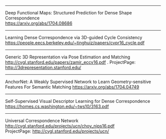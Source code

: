 - - -
Deep Functional Maps: Structured Prediction for Dense Shape Correspondence   
https://arxiv.org/abs/1704.08686

- - -
Learning Dense Correspondence via 3D-guided Cycle Consistency
https://people.eecs.berkeley.edu/~tinghuiz/papers/cvpr16_cycle.pdf

- - -
Generic 3D Representation via Pose Estimation and Matching
http://cvgl.stanford.edu/papers/zamir_eccv16.pdf . 
ProjectPage: http://3drepresentation.stanford.edu/

- - -
AnchorNet: A Weakly Supervised Network to Learn Geometry-sensitive Features For Semantic Matching
https://arxiv.org/abs/1704.04749

- - -
Self-Supervised Visual Descriptor Learning for Dense Correspondence
https://homes.cs.washington.edu/~tws10/3163.pdf

- - -
Universal Correspondence Network
http://cvgl.stanford.edu/projects/ucn/choy_nips16.pdf  
ProjectPage: http://cvgl.stanford.edu/projects/ucn/
